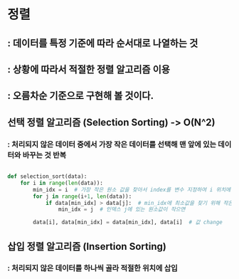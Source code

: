 # 정렬 

## : 데이터를 특정 기준에 따라 순서대로 나열하는 것
## : 상황에 따라서 적절한 정렬 알고리즘 이용
## : 오름차순 기준으로 구현해 볼 것이다.

## 선택 정렬 알고리즘 (Selection Sorting) -> O(N^2)
### : 처리되지 않은 데이터 중에서 가장 작은 데이터를 선택해 맨 앞에 있는 데이터와 바꾸는 것 반복

```python

def selection_sort(data):
    for i in range(len(data)):
        min_idx = i  # 가장 작은 원소 값을 찾아서 index를 변수 지정하여 i 위치에 있는 값과 원소값 바꾸기
        for j in range(i+1, len(data)):
            if data[min_idx] > data[j]:  # min_idx에 최소값을 찾기 위해 작은 값이 나오면 바꿔주기 위한 조건문
                min_idx = j  # 인덱스 j에 있는 원소값이 작으면

        data[i], data[min_idx] = data[min_idx], data[i]  # 값 change

```

## 삽입 정렬 알고리즘 (Insertion Sorting) 
### : 처리되지 않은 데이터를 하나씩 골라 적절한 위치에 삽입 

